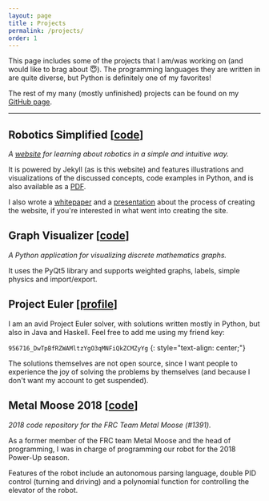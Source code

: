```yaml
---
layout: page
title : Projects
permalink: /projects/
order: 1
---
```


This page includes some of the projects that I am/was working on (and would like to brag about 😇).
The programming languages they are written in are quite diverse, but Python is definitely one of my favorites!

The rest of my many (mostly unfinished) projects can be found on my [GitHub page](https://github.com/xiaoxiae).

---

## Robotics Simplified [[code](https://github.com/xiaoxiae/Robotics-Simplified-Website)]
_A [website](http://robotics-simplified.com/) for learning about robotics in a simple and intuitive way._

It is powered by Jekyll (as is this website) and features illustrations and visualizations of the discussed concepts, code examples in Python, and is also available as a [PDF](http://robotics-simplified.com/assets/pdf/website.pdf).

I also wrote a [whitepaper](https://github.com/xiaoxiae/soc-paper-2019) and a [presentation](https://github.com/xiaoxiae/soc-presentation-2019) about the process of creating the website, if you're interested in what went into creating the site.


## Graph Visualizer [[code](https://github.com/xiaoxiae/GraphVisualizer)]
_A Python application for visualizing discrete mathematics graphs._

It uses the PyQt5 library and supports weighted graphs, labels, simple physics and import/export.


## Project Euler [[profile](https://projecteuler.net/progress=thexiaoxiae)]
I am an avid Project Euler solver, with solutions written mostly in Python, but also in Java and Haskell.
Feel free to add me using my friend key:

`956716_DwTpBfRZWAMltzYgO3qMNFiQkZCMZyYg`
{: style="text-align: center;"}

The solutions themselves are not open source, since I want people to experience the joy of solving the problems by themselves (and because I don't want my account to get suspended).


## Metal Moose 2018 [[code](https://github.com/MetalMooseFRC/MetalMoose2018)]
_2018 code repository for the FRC Team Metal Moose (#1391)._

As a former member of the FRC team Metal Moose and the head of programming, I was in charge of programming our robot for the 2018 Power-Up season.

Features of the robot include an autonomous parsing language, double PID control (turning and driving) and a polynomial function for controlling the elevator of the robot.
